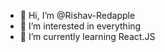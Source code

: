 - 👋 Hi, I’m @Rishav-Redapple
- 👀 I’m interested in everything
- 🌱 I’m currently learning React.JS

<!---
Rishav-Redapple/Rishav-Redapple is a ✨ special ✨ repository because its `README.md` (this file) appears on your GitHub profile.
You can click the Preview link to take a look at your changes.
--->
